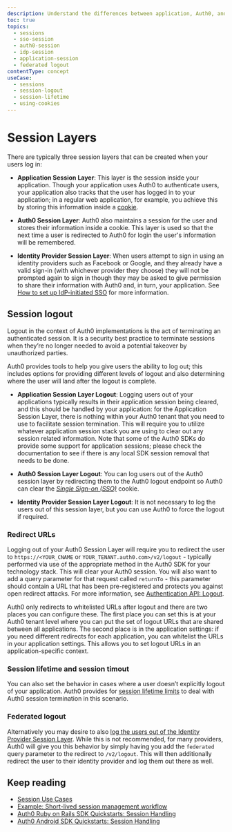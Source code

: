 ```yaml
---
description: Understand the differences between application, Auth0, and identity provider sessions and how logout works in the different sessions. 
toc: true
topics:
  - sessions
  - sso-session
  - auth0-session
  - idp-session
  - application-session
  - federated logout
contentType: concept
useCase:
  - sessions
  - session-logout
  - session-lifetime
  - using-cookies
---
```


# Session Layers

There are typically three session layers that can be created when your users log in: 

* **Application Session Layer**: This layer is the session inside your application. Though your application uses Auth0 to authenticate users, your application also tracks that the user has logged in to your application; in a regular web application, for example, you achieve this by storing this information inside a [cookie](/sessions/concepts/cookies). 

* **Auth0 Session Layer**: Auth0 also maintains a session for the user and stores their information inside a cookie. This layer is used so that the next time a user is redirected to Auth0 for login the user's information will be remembered. 

* **Identity Provider Session Layer**: When users attempt to sign in using an identity providers such as Facebook or Google, and they already have a valid sign-in (with whichever provider they choose) they will not be prompted again to sign in though they may be asked to give permission to share their information with Auth0 and, in turn, your application. See [How to set up IdP-initiated SSO](/protocols/saml/idp-initiated-sso#how-to-set-up-idp-initiated-sso) for more information. 

## Session logout

<div class="video-wrapper" data-video="7l22iltru6"></div>

Logout in the context of Auth0 implementations is the act of terminating an authenticated session. It is a security best practice to terminate sessions when they’re no longer needed to avoid a potential takeover by unauthorized parties. 

Auth0 provides tools to help you give users the ability to log out; this includes options for providing different levels of logout and also determining where the user will land after the logout is complete.

* **Application Session Layer Logout**: Logging users out of your applications typically results in their application session being cleared, and this should be handled by your application: for the Application Session Layer, there is nothing within your Auth0 tenant that you need to use to facilitate session termination. This will require you to utilize whatever application session stack you are using to clear out any session related information. Note that some of the Auth0 SDKs do provide some support for application sessions; please check the documentation to see if there is any local SDK session removal that needs to be done.

* **Auth0 Session Layer Logout**: You can log users out of the Auth0 session layer by redirecting them to the Auth0 logout endpoint so Auth0 can clear the <dfn data-key="single-sign-on">[Single Sign-on (SSO)](/sso)</dfn> cookie.

* **Identity Provider Session Layer Logout**: It is not necessary to log the users out of this session layer, but you can use Auth0 to force the logout if required. 

### Redirect URLs

Logging out of your Auth0 Session Layer will require you to redirect the user to `https://<YOUR_CNAME` or `YOUR_TENANT.auth0.com>/v2/logout` - typically performed via use of the appropriate method in the Auth0 SDK for your technology stack. This will clear your Auth0 session. You will also want to add a query parameter for that request called `returnTo` - this parameter should contain a URL that has been pre-registered and protects you against open redirect attacks. For more information, see [Authentication API: Logout](/api/authentication?javascript#logout).

Auth0 only redirects to whitelisted URLs after logout and there are two places you can configure these. The first place you can set this is at your Auth0 tenant level where you can put the set of logout URLs that are shared between all applications. The second place is in the application settings: if you need different redirects for each application, you can whitelist the URLs in your application settings. This allows you to set logout URLs in an application-specific context. 

### Session lifetime and session timout

You can also set the behavior in cases where a user doesn’t explicitly logout of your application. Auth0 provides for [session lifetime limits](/sessions/concepts/session-lifetime) to deal with Auth0 session termination in this scenario. 

### Federated logout

Alternatively you may desire to also [log the users out of the Identity Provider Session Layer](/logout/guides/logout-idps). While this is not recommended, for many providers, Auth0 will give you this behavior by simply having you add the `federated` query parameter to the redirect to `/v2/logout`. This will then additionally redirect the user to their identity provider and log them out there as well.  

## Keep reading

* [Session Use Cases](/sessions/references/sample-use-cases-sessions)
* [Example: Short-lived session management workflow](/sessions/references/example-short-lived-session-mgmt)
* [Auth0 Ruby on Rails SDK Quickstarts: Session Handling](/quickstart/webapp/rails/02-session-handling)
* [Auth0 Android SDK Quickstarts: Session Handling](/quickstart/native/android/03-session-handling)
